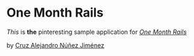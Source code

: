 # One Month Rails

*This* is **the** pinteresting sample application for
[*One Month Rails*](http://onemonthrails.com)

by [Cruz Alejandro Núñez Jiménez](http://www.facebook.com/nunez.a.cruz)